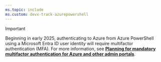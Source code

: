 ```yaml
---
ms.topic: include
ms.custom: devx-track-azurepowershell
---
```


> [!IMPORTANT]
> Beginning in early 2025, authenticating to Azure from Azure PowerShell using a Microsoft Entra ID
> user identity will require multifactor authentication (MFA). For more information, see
> [**Planning for mandatory multifactor authentication for Azure and other admin portals**](/entra/identity/authentication/concept-mandatory-multifactor-authentication).
